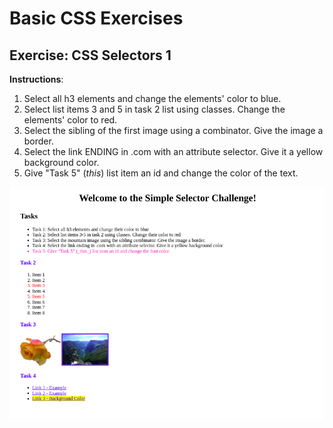 # Basic CSS Exercises

## Exercise: CSS Selectors 1

**Instructions**:
1. Select all h3 elements and change the elements' color to blue.
2. Select list items 3 and 5 in task 2 list using classes. Change the elements' color to red.
3. Select the sibling of the first image using a combinator. Give the image a border.
4. Select the link ENDING in .com with an attribute selector. Give it a yellow background color.
5. Give "Task 5" (_this_) list item an id and change the color of the text.

![alt-text](/image/reference-image.png "Reference Image")